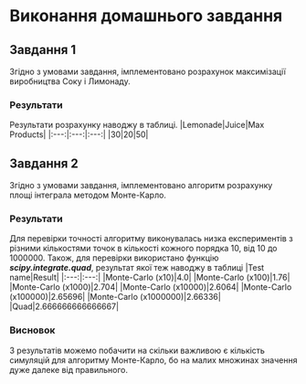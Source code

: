 # Виконання домашнього завдання
## Завдання 1
Згідно з умовами завдання, імплементовано розрахунок максимізації виробництва Соку і Лимонаду. 
### Результати
Результати розрахунку наводжу в таблиці.
|Lemonade|Juice|Max Products|
|:---:|:---:|:---:|
|30|20|50|

## Завдання 2
Згідно з умовами завдання, імплементовано алгоритм розрахунку площі інтеграла методом Монте-Карло.
### Результати
Для перевірки точності алгоритму виконувалась низка експериментів з різними кількостями точок в кількості кожного порядка 10, від 10 до 1000000.
Також, для перевірки використано функцію ***scipy.integrate.quad***, результат якої теж наводжу в таблиці
|Test name|Result|
|:---:|:---:|
|Monte-Carlo (x10)|4.0|
|Monte-Carlo (x100)|1.76|
|Monte-Carlo (x1000)|2.704|
|Monte-Carlo (x10000)|2.6064|
|Monte-Carlo (x100000)|2.65696|
|Monte-Carlo (x1000000)|2.66336|
|Quad|2.666666666666667|
### Висновок
З результатів можемо побачити на скільки важливою є кількість симуляцій для алгоритму Монте-Карло, бо на малих множинах значення дуже далеке від правильного.


